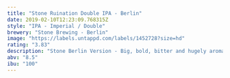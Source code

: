 ```yaml
---
title: "Stone Ruination Double IPA - Berlin"
date: 2019-02-10T12:23:09.768315Z
style: "IPA - Imperial / Double"
brewery: "Stone Brewing - Berlin"
image: "https://labels.untappd.com/labels/1452728?size=hd"
rating: "3.83"
description: "Stone Berlin Version - Big, bold, bitter and hugely aromatic. A liquid poem to the glory of the hop."
abv: "8.5"
ibu: "100"
---
```


